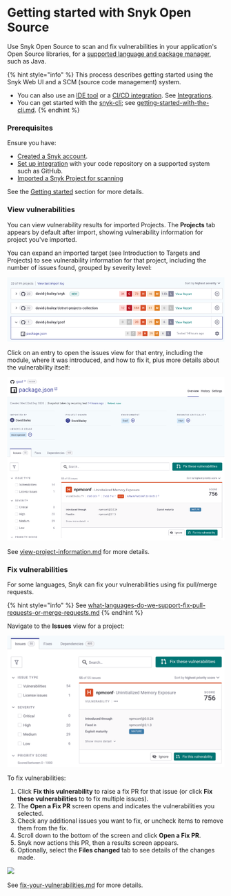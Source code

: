 # Getting started with Snyk Open Source

Use Snyk Open Source to scan and fix vulnerabilities in your application's Open Source libraries, for a [supported language and package manager](language-and-package-manager-support/), such as Java.

{% hint style="info" %}
This process describes getting started using the Snyk Web UI and a SCM (source code management) system.

* You can also use an [IDE tool](https://docs.snyk.io/integrations/ide-tools) or a [CI/CD integration](https://docs.snyk.io/integrations/ci-cd-integrations). See [Integrations](https://docs.snyk.io/integrations).
* You can get started with the [snyk-cli](../../snyk-cli/ "mention"); see [getting-started-with-the-cli.md](../../snyk-cli/getting-started-with-the-cli.md "mention").
{% endhint %}

### **Prerequisites**

Ensure you have:

* [Created a Snyk account](../../getting-started/create-a-snyk-account.md).
* [Set up integration](../../getting-started/set-up-an-integration.md) with your code repository on a supported system such as GitHub.&#x20;
* [Imported a Snyk Project for scanning](../../getting-started/import-a-project.md)

See the [Getting started](../../getting-started/) section for more details.

### View vulnerabilities

You can view vulnerability results for imported Projects. The **Projects** tab appears by default after import, showing vulnerability information for project you've imported.

You can expand an imported target (see Introduction to Targets and Projects) to see vulnerability information for that project, including the number of issues found, grouped by severity level:

![.](../../.gitbook/assets/projects-import.png)

Click on an entry to open the issues view for that entry, including the module, where it was introduced, and how to fix it, plus more details about the vulnerability itself:

![](../../.gitbook/assets/project-details.png)

See [view-project-information.md](../../snyk-web-ui/introduction-to-snyk-projects/view-project-information.md "mention") for more details.

### Fix vulnerabilities

For some languages, Snyk can fix your vulnerabilities using fix pull/merge requests.

{% hint style="info" %}
See [what-languages-do-we-support-fix-pull-requests-or-merge-requests.md](../../features/fixing-and-prioritizing-issues/starting-to-fix-vulnerabilities/what-languages-do-we-support-fix-pull-requests-or-merge-requests.md "mention")
{% endhint %}

Navigate to the **Issues** view for a project:

![](../../.gitbook/assets/Issues-view.png)

To fix vulnerabilities:

1. Click **Fix this vulnerability** to raise a fix PR for that issue (or click **Fix these vulnerabilities** to to fix multiple issues).
2. The **Open a Fix PR** screen opens and indicates the vulnerabilities you selected.
3. Check any additional issues you want to fix, or uncheck items to remove them from the fix.
4. Scroll down to the bottom of the screen and click **Open a Fix PR**.
5. Snyk now actions this PR, then a results screen appears.
6. Optionally, select the **Files changed** tab to see details of the changes made.

![](../../.gitbook/assets/screenshot\_2021-04-09\_at\_17.46.22.png)

See [fix-your-vulnerabilities.md](../../features/fixing-and-prioritizing-issues/starting-to-fix-vulnerabilities/fix-your-vulnerabilities.md "mention") for more details.
